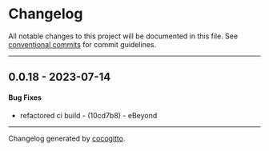 # Changelog
All notable changes to this project will be documented in this file. See [conventional commits](https://www.conventionalcommits.org/) for commit guidelines.

- - -
## 0.0.18 - 2023-07-14
#### Bug Fixes
- refactored ci build - (10cd7b8) - eBeyond

- - -

Changelog generated by [cocogitto](https://github.com/cocogitto/cocogitto).